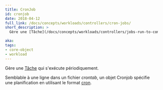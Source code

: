 ```yaml
---
title: CronJob
id: cronjob
date: 2018-04-12
full_link: /docs/concepts/workloads/controllers/cron-jobs/
short_description: >
  Gère une [Tâche](/docs/concepts/workloads/controllers/jobs-run-to-completion/) qui s'exécute périodiquement.

aka:
tags:
- core-object
- workload
---
```

 Gère une [Tâche](/docs/concepts/workloads/controllers/jobs-run-to-completion/) qui s'exécute périodiquement.

<!--more-->

Semblable à une ligne dans un fichier *crontab*, un objet Cronjob spécifie une planification en utilisant le format [cron](https://en.wikipedia.org/wiki/Cron).
